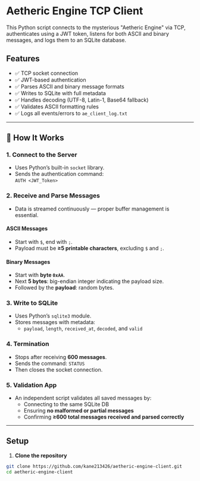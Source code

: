 # Aetheric Engine TCP Client

This Python script connects to the mysterious "Aetheric Engine" via TCP, authenticates using a JWT token, listens for both ASCII and binary messages, and logs them to an SQLite database.

## Features

- ✅ TCP socket connection
- ✅ JWT-based authentication
- ✅ Parses ASCII and binary message formats
- ✅ Writes to SQLite with full metadata
- ✅ Handles decoding (UTF-8, Latin-1, Base64 fallback)
- ✅ Validates ASCII formatting rules
- ✅ Logs all events/errors to `ae_client_log.txt`

---

## 🔧 How It Works

### 1. Connect to the Server
- Uses Python’s built-in `socket` library.
- Sends the authentication command:  
  `AUTH <JWT_Token>`

### 2. Receive and Parse Messages
- Data is streamed continuously — proper buffer management is essential.

#### ASCII Messages
- Start with `$`, end with `;`.
- Payload must be **≥5 printable characters**, excluding `$` and `;`.

#### Binary Messages
- Start with **byte `0xAA`**.
- Next **5 bytes**: big-endian integer indicating the payload size.
- Followed by the **payload**: random bytes.

### 3. Write to SQLite
- Uses Python’s `sqlite3` module.
- Stores messages with metadata:
  - `payload`, `length`, `received_at`, `decoded`, and `valid`

### 4. Termination
- Stops after receiving **600 messages**.
- Sends the command: `STATUS`  
- Then closes the socket connection.

### 5. Validation App
- An independent script validates all saved messages by:
  - Connecting to the same SQLite DB
  - Ensuring **no malformed or partial messages**
  - Confirming **≥600 total messages received and parsed correctly**

---

## Setup

1. **Clone the repository**

```bash
git clone https://github.com/kane213426/aetheric-engine-client.git
cd aetheric-engine-client